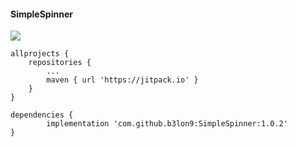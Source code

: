 #### SimpleSpinner

[![](https://jitpack.io/v/b3lon9/SimpleSpinner.svg)](https://jitpack.io/#b3lon9/SimpleSpinner)
```
allprojects {
    repositories {
        ...
        maven { url 'https://jitpack.io' }
    }
}
```

```
dependencies {
        implementation 'com.github.b3lon9:SimpleSpinner:1.0.2'
}
```
